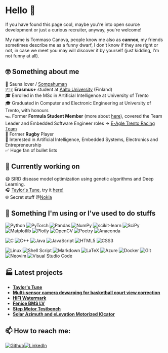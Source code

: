 # Hello 👋

If you have found this page cool, maybe you're into open source development or just a curious recruiter, anyway, you're welcome!

My name is Tommaso Canova, people know me also as __cannox__, my friends sometimes describe me as a funny dwarf, I don't know if they are right or not, in case we meet you may will discover it by yourself (just kidding, I'm not funny at all).

## 🤓 Something about me
🧖 Sauna lover / [Sompahuman](https://www.sompasauna.fi/in-english) \
🇫🇮 **Erasmus+** student at [Aalto University](https://www.aalto.fi/en) (Finland) \
🎓 Enrolled in the MSc in Artificial Intelligence at University of Trento \
🎓 Graduated in Computer and Electronic Engineering at University of Trento, with honours\
🏎️ Former **Formula Student Member** (more about [here](https://en.wikipedia.org/wiki/Formula_Student)), covered the Team Leader and Embedded Software Engineer roles -> [E-Agle Trento Racing Team](https://github.com/eagletrt/)\
🏉 Former **Rugby** Player\
🤖 Interested in Artificial Intelligence, Embedded Systems, Electronics and Entrepreneurship \
✅ Huge fan of bullet lists

## 🧪 Currently working on
😷 SIRD disease model optimization using genetic algorithms and Deep Learning. \
🎧 [Taylor's Tune](https://github.com/cannox227/Taylor-s-Tune), try it [here!](https://taylors-tune.streamlit.app/) \
🌐 Secret stuff @[Nokia](https://www.nokia.com/) 

## 👀 Something I'm using or I've used to do stuffs

![Python](https://img.shields.io/badge/python-3670A0?style=for-the-badge&logo=python&logoColor=ffdd54)
![PyTorch](https://img.shields.io/badge/PyTorch-%23EE4C2C.svg?style=for-the-badge&logo=PyTorch&logoColor=white)
![Pandas](https://img.shields.io/badge/pandas-%23150458.svg?style=for-the-badge&logo=pandas&logoColor=white)
![NumPy](https://img.shields.io/badge/numpy-%23013243.svg?style=for-the-badge&logo=numpy&logoColor=white)
![scikit-learn](https://img.shields.io/badge/scikit--learn-%23F7931E.svg?style=for-the-badge&logo=scikit-learn&logoColor=white)
![SciPy](https://img.shields.io/badge/SciPy-%230C55A5.svg?style=for-the-badge&logo=scipy&logoColor=%white)
![Matplotlib](https://img.shields.io/badge/Matplotlib-%23ffffff.svg?style=for-the-badge&logo=Matplotlib&logoColor=black)
![Plotly](https://img.shields.io/badge/Plotly-%233F4F75.svg?style=for-the-badge&logo=plotly&logoColor=white)
![OpenCV](https://img.shields.io/badge/opencv-%23white.svg?style=for-the-badge&logo=opencv&logoColor=white)
![Poetry](https://img.shields.io/badge/Poetry-%233B82F6.svg?style=for-the-badge&logo=poetry&logoColor=0B3D8D)
![Anaconda](https://img.shields.io/badge/Anaconda-%2344A833.svg?style=for-the-badge&logo=anaconda&logoColor=white)

![C](https://img.shields.io/badge/c-%2300599C.svg?style=for-the-badge&logo=c&logoColor=white)
![C++](https://img.shields.io/badge/c++-%2300599C.svg?style=for-the-badge&logo=c%2B%2B&logoColor=white)
![Java](https://img.shields.io/badge/java-%23ED8B00.svg?style=for-the-badge&logo=openjdk&logoColor=white)
![JavaScript](https://img.shields.io/badge/javascript-%23323330.svg?style=for-the-badge&logo=javascript&logoColor=%23F7DF1E)
![HTML5](https://img.shields.io/badge/html5-%23E34F26.svg?style=for-the-badge&logo=html5&logoColor=white)
![CSS3](https://img.shields.io/badge/css3-%231572B6.svg?style=for-the-badge&logo=css3&logoColor=white)

![Linux](https://img.shields.io/badge/Linux-FCC624?style=for-the-badge&logo=linux&logoColor=black)
![Shell Script](https://img.shields.io/badge/shell_script-%23121011.svg?style=for-the-badge&logo=gnu-bash&logoColor=white)
![Markdown](https://img.shields.io/badge/markdown-%23000000.svg?style=for-the-badge&logo=markdown&logoColor=white)
![LaTeX](https://img.shields.io/badge/latex-%23008080.svg?style=for-the-badge&logo=latex&logoColor=white)
![Azure](https://img.shields.io/badge/azure-%230072C6.svg?style=for-the-badge&logo=microsoftazure&logoColor=white)
![Docker](https://img.shields.io/badge/docker-%230db7ed.svg?style=for-the-badge&logo=docker&logoColor=white)
![Git](https://img.shields.io/badge/git-%23F05033.svg?style=for-the-badge&logo=git&logoColor=white)
![Neovim](https://img.shields.io/badge/NeoVim-%2357A143.svg?&style=for-the-badge&logo=neovim&logoColor=white)
![Visual Studio Code](https://img.shields.io/badge/Visual%20Studio%20Code-0078d7.svg?style=for-the-badge&logo=visual-studio-code&logoColor=white)

## 🏭 Latest projects

- [**Taylor's Tune**](https://github.com/cannox227/Taylor-s-Tune)
- [**Multi‑sensor camera dewarping for basketball court view correction**](https://github.com/cannox227/camera-dewarping)
- [**HiFi Watermark**](https://github.com/cannox227/hifi-gan-watermark/tree/watermark)
- [**Fenice BMS LV**](https://github.com/cannox227/fenice-bms-lv)
- [**Step Motor Testbench**](https://github.com/cannox227/Step-Motor-Test-Bench)
- [**Solar Azimuth and eLevation Motorized lOcator**](https://github.com/cannox227/Solar-Azimuth-and-eLevation-Motorized-lOcator)

## 📫 How to reach me: 
<div><p><a href="https://github.com/cannox227" target="_blank"><img alt="Github" src="https://img.shields.io/badge/GitHub-%2312100E.svg?&style=for-the-badge&logo=Github&logoColor=white" /></a><a href="https://www.linkedin.com/in/tommaso-canova/" target="_blank"><img alt="LinkedIn" src="https://img.shields.io/badge/linkedin-%230077B5.svg?&style=for-the-badge&logo=linkedin&logoColor=white" /></a> </div>

<!--
**cannox227/cannox227** is a ✨ _special_ ✨ repository because its `README.md` (this file) appears on your GitHub profile.

Here are some ideas to get you started:

- 🔭 I’m currently working on ...
- 🌱 I’m currently learning ...
- 👯 I’m looking to collaborate on ...
- 🤔 I’m looking for help with ...
- 💬 Ask me about ...
- 📫 How to reach me: ...
- 😄 Pronouns: ...
- ⚡ Fun fact: ...
-->
